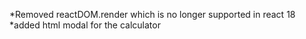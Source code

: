 *Removed reactDOM.render which is no longer supported in react 18
*added html modal for the calculator
